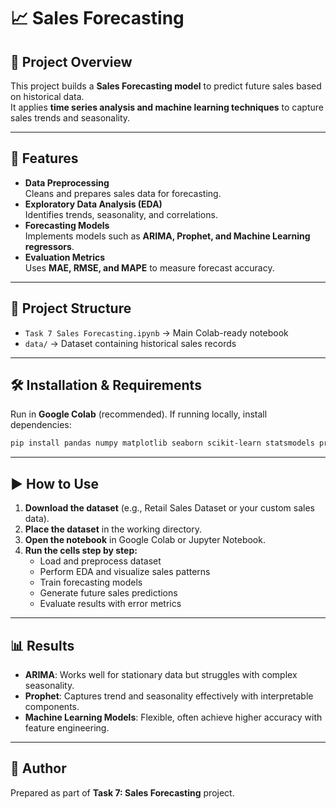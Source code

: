 # 📈 Sales Forecasting  

## 📌 Project Overview  
This project builds a **Sales Forecasting model** to predict future sales based on historical data.  
It applies **time series analysis and machine learning techniques** to capture sales trends and seasonality.  

---

## 🚀 Features  
- **Data Preprocessing**  
  Cleans and prepares sales data for forecasting.  
- **Exploratory Data Analysis (EDA)**  
  Identifies trends, seasonality, and correlations.  
- **Forecasting Models**  
  Implements models such as **ARIMA, Prophet, and Machine Learning regressors**.  
- **Evaluation Metrics**  
  Uses **MAE, RMSE, and MAPE** to measure forecast accuracy.  

---

## 📂 Project Structure  
- `Task 7 Sales Forecasting.ipynb` → Main Colab-ready notebook  
- `data/` → Dataset containing historical sales records  

---

## 🛠️ Installation & Requirements  
Run in **Google Colab** (recommended). If running locally, install dependencies:  

```bash
pip install pandas numpy matplotlib seaborn scikit-learn statsmodels prophet
```

---

## ▶️ How to Use  

1. **Download the dataset** (e.g., Retail Sales Dataset or your custom sales data).  
2. **Place the dataset** in the working directory.  
3. **Open the notebook** in Google Colab or Jupyter Notebook.  
4. **Run the cells step by step:**  
   - Load and preprocess dataset  
   - Perform EDA and visualize sales patterns  
   - Train forecasting models  
   - Generate future sales predictions  
   - Evaluate results with error metrics  

---

## 📊 Results  

- **ARIMA**: Works well for stationary data but struggles with complex seasonality.  
- **Prophet**: Captures trend and seasonality effectively with interpretable components.  
- **Machine Learning Models**: Flexible, often achieve higher accuracy with feature engineering.  

---

## 📌 Author  

Prepared as part of **Task 7: Sales Forecasting** project.  
